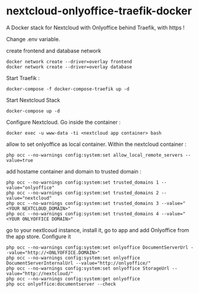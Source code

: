 # nextcloud-onlyoffice-traefik-docker
A Docker stack for Nextcloud with Onlyoffice behind Traefik, with https !


Change .env variable.

create frontend and database network

```
docker network create --driver=overlay frontend
docker network create --driver=overlay database
```

Start Traefik :
```
docker-compose -f docker-compose-traefik up -d
```

Start Nextcloud Stack
```
docker-compose up -d
```


Configure Nextcloud.
Go inside the container :
```
docker exec -u www-data -ti <nextcloud app container> bash
```

allow to set onlyoffice as local container. Within the nextcloud container :
```
php occ --no-warnings config:system:set allow_local_remote_servers --value=true
```

add hostame container and domain to trusted domain :
```
php occ --no-warnings config:system:set trusted_domains 1 --value="onlyoffice"
php occ --no-warnings config:system:set trusted_domains 2 --value="nextcloud"
php occ --no-warnings config:system:set trusted_domains 3 --value="<YOUR NEXTCLOUD_DOMAIN>"
php occ --no-warnings config:system:set trusted_domains 4 --value="<YOUR ONLYOFFICE DOMAIN>"
```

go to your nextlcoud instance, install it, go to app and add Onlyoffice from the app store.
Configure it

```
php occ --no-warnings config:system:set onlyoffice DocumentServerUrl --value="http://<ONLYOFFICE.DOMAIN>"
php occ --no-warnings config:system:set onlyoffice DocumentServerInternalUrl --value="http://onlyoffice/"
php occ --no-warnings config:system:set onlyoffice StorageUrl --value="http://nextcloud/"
php occ --no-warnings config:system:get onlyoffice
php occ onlyoffice:documentserver --check
```
